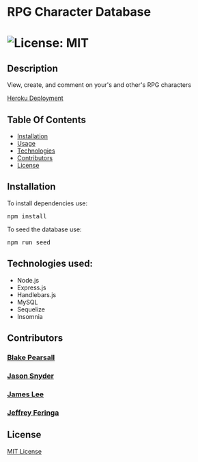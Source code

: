 <h1>RPG Character Database<h1>

![License: MIT](https://img.shields.io/badge/License-MIT-yellow.svg)

<h2>Description</h2>
View, create, and comment on your's and other's RPG characters

[Heroku Deployment](https://dashboard.heroku.com/apps/bp-rpg-character-database)

<h2>Table Of Contents</h2>
<ul><li><a href="#install">Installation</a></li>
<li><a href="#usage">Usage</a></li>
<li><a href="#tech">Technologies</a></li>
<li><a href="#cont">Contributors</a></li>
<li><a href="#license">License</a></li></ul>

<h2 id="install">Installation</h2>
To install dependencies use:

<pre>npm install</pre>

To seed the database use:

<pre>npm run seed</pre>

<h2 id="tech">Technologies used:</h2>
<ul>
<li>Node.js</li>
<li>Express.js</li>
<li>Handlebars.js</li>
<li>MySQL</li>
<li>Sequelize</li>
<li>Insomnia</li>
</ul>

<h2 id="cont">Contributors</h2>
<h3><a href="https://github.com/BPpearsall">Blake Pearsall</a></h3>
<h3><a href="https://github.com/jsnyder159">Jason Snyder</a></h3>
<h3><a href="https://github.com/jamehzlee">James Lee</a></h3>
<h3><a href="https://github.com/jeffreyferinga">Jeffrey Feringa</a></h3>

<h2 id="license">License</h2>
<a href='https://opensource.org/licenses/MIT'>MIT License</a>